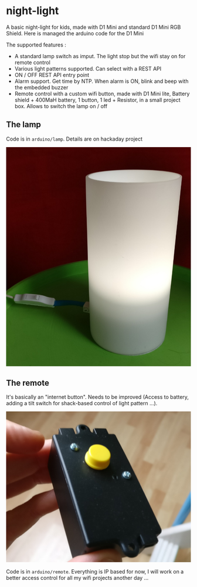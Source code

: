 # night-light

A basic night-light for kids, made with D1 Mini and standard D1 Mini RGB Shield. Here is managed the arduino code for the D1 Mini

The supported features :

* A standard lamp switch as imput. The light stop but the wifi stay on for remote control
* Various light patterns supported. Can select with a REST API
* ON / OFF REST API entry point
* Alarm support. Get time by NTP. When alarm is ON, blink and beep with the embedded buzzer
* Remote control with a custom wifi button, made with D1 Mini lite, Battery shield + 400MaH battery, 1 button, 1 led + Resistor, in a small project box. Allows to switch the lamp on / off

## The lamp

Code is in ``arduino/lamp``. Details are on hackaday project

![Lamp](docs/lamp.jpg?raw=true "Lamp")

## The remote

It's basically an "internet button". Needs to be improved (Access to battery, adding a tilt switch for shack-based control of light pattern ...). 

![Button](docs/button.jpg?raw=true "Button")

Code is in ``arduino/remote``. Everything is IP based for now, I will work on a better access control for all my wifi projects another day ...